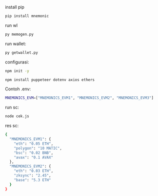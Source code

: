 ﻿install pip
```bash
pip install mnemonic
```
run wl
```bash
py memogen.py
```
run wallet:
```bash
py getwallet.py
```
configurasi:
```bash
npm init -y
```
```bash
npm install puppeteer dotenv axios ethers
```
Contoh .env:
```bash
MNEMONICS_EVM=["MNEMONICS_EVM1", "MNEMONICS_EVM2", "MNEMONICS_EVM3"]
```
run sc:
```bash
node cek.js
```
res sc:
```bash
{
  "MNEMONICS_EVM1": {
    "eth": "0.05 ETH",
    "polygon": "10 MATIC",
    "bsc": "0.02 BNB",
    "avax": "0.1 AVAX"
  },
  "MNEMONICS_EVM2": {
    "eth": "0.03 ETH",
    "zksync": "2.45",
    "base": "5.3 ETH"
  }
}
```
